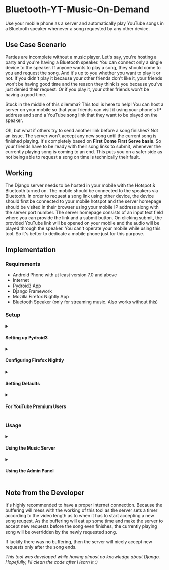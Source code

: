 # Bluetooth-YT-Music-On-Demand
Use your mobile phone as a server and automatically play YouTube songs in a Bluetooth speaker whenever a song requested by any other device.
## Use Case Scenario
Parties are incomplete without a music player. Let's say, you're hosting a party and you're having a Bluetooth speaker. You can connect only a single device to the speaker. If anyone wants to play a song, they should come to you and request the song. And it's up to you whether you want to play it or not. If you didn't play it because your other friends don't like it, your friends won't be having good time and the reason they think is you because you've just denied their request. Or if you play it, your other friends won't be having a good time.

Stuck in the middle of this dilemma? This tool is here to help! You can host a server on your mobile so that your friends can visit it using your phone's IP address and send a YouTube song link that they want to be played on the speaker.

Oh, but what if others try to send another link before a song finishes? Not an issue. The server won't accept any new song until the current song is finished playing. It's completely based on **First Come First Serve basis**. So your friends have to be ready with their song links to submit, whenever the currently playing song is coming to an end. This puts you on a safer side as not being able to request a song on time is technically their fault.
## Working
The Django server needs to be hosted in your mobile with the Hotspot & Bluetooth turned on. The mobile should be connected to the speakers via Bluetooth. In order to request a song link using other device, the device should first be connected to your mobile hotspot and the server homepage should be visited in their browser using your mobile IP address along with the server port number. The server homepage consists of an input text field where you can provide the link and a submit button. On clicking submit, the provided YouTube link will be opened on your mobile and the audio will be played through the speaker. You can't operate your mobile while using this tool. So it's better to dedicate a mobile phone just for this purpose.
## Implementation
### Requirements
- Android Phone with at least version 7.0 and above
- Internet
- Pydroid3 App
- Django Framework
- Mozilla Firefox Nightly App
- Bluetooth Speaker (only for streaming music. Also works without this)
### Setup
<details>
<summary><h4>Setting up Pydroid3</h4></summary>
Install <a href="https://play.google.com/store/apps/details?id=ru.iiec.pydroid3">Pydroid3</a> from the Play Store in your mobile phone with Android of at least 7.0 version.

Open the side navigation on the left side in Pydroid3 and click on "Terminal".

Now execute the following command by pasting and clicking enter and wait for the Django to install:

    pip install django

To check whether it has been installed or not, execute the following command:

    django-admin
If everything goes well, you will see this message:

<img src="https://user-images.githubusercontent.com/65415209/164992059-f074c17f-a8e8-4d5b-bed6-e3de99f77d10.png" width="35%"></img>

Install the `apscheduler`, `pafy` and `youtube-dl` libraries by executing the following commands in the terminal:

    pip install apscheduler
    pip install pafy
    pip install youtube-dl==2020.12.2
    .
Download this repository on your mobile by turning on the desktop mode in your browser and clicking the green ***Code*** button and ***Download ZIP***. After downloading, extract the ZIP file anywhere in your mobile. You should have the `Bluetooth-YT-Music-On-Demand-master` folder, inside which you may or may not have a folder again with the same name (Depends on the way you extract in your mobile).

Open Pydroid3 and go to the terminal again and navigate into this folder by executing the following command if you have extracted it into your `Download/` folder:

    cd Download/Bluetooth-YT-Music-On-Demand-master/Bluetooth-YT-Music-On-Demand-master/
If you don't have another folder inside the `Bluetooth-YT-Music-On-Demand-master` folder with the same name, then execute the following command:

    cd Download/Bluetooth-YT-Music-On-Demand-master/
Or else if you've extracted it to somewhere else, then provide that directory after `cd` and execute it.

After navigating to the relevant folder, execute the following command to start hosting the server:

    python manage.py runserver 0.0.0.0:8000
Voila! Now the server is up and running. You can test it by visiting [127.0.0.1:8000](http://127.0.0.1:8000) in your browser. This is the Homepage of the server. However, the setup hasn't finished yet. So let's close the terminal for now.
</details>

<details>
<summary><h4>Configuring Firefox Nightly</h4></summary>
<em>(If you have a YouTube Premium account, you can skip to the "<a href="#for-youtube-premium-users">For YouTube Premium Users</a>" section below. You don't need to install Firefox and set the defaults. The goal here is to avoid ads at all costs.)</em><br><br>

Install [Firefox Nightly Browser](https://play.google.com/store/apps/details?id=org.mozilla.fenix) on your mobile from the Play Store. We are using this browser because autoplay on every other mobile browsers has been disabled ever since. So either no other mobile browser will allow a video to be played immediately when a website is visited, or they'll play it only on mute. Even YouTube does the same thing. Only this mobile browser has the option to enable it. Do it by navigating to the browser `Settings`, then `Site Permissions` and enable `Autoplay` by clicking the first option and selecting the `Allow audio and video` option inside.

<img src="https://user-images.githubusercontent.com/65415209/165261330-849892ac-3787-4d4e-8ddc-3fa0c4aed6fe.gif" width="25%"></img>

Now the videos will be autoplayed, but only on mute. On using desktop mode, the autoplay will work perfectly. So we have to set the desktop view as the default view for displaying the webpages. In order to set that, type `about:config` in the address bar and press Enter. Then tap the the Plus (+) icon on the top left corner, then enter `general.useragent.override` for the *"Name"* and select *"String"* as the type, instead of *"Boolean"*. For *"Enter a string"*, paste the following: `Mozilla/5.0 (Windows NT 6.1; Win64; x64; rv:25.0) Gecko/20100101 Firefox/25.0` and click on *"Create"*. And that's it! The Firefox will now display the webpages in the desktop view by default.

<img src="https://user-images.githubusercontent.com/65415209/165261841-cacf969f-a902-417e-ab13-7aebd98280f6.png" width="25%"></img>
</details>

<details>
<summary><h4>Setting Defaults<h4></summary>
Now lastly, we have to make the Firefox as the default browser and stop YouTube from opening the YouTube links in the YouTube App. To do that go to <code>Default Apps</code> in your mobile settings and make the Firefox Nightly as the Default Browser App.
<br><br>
<img src="https://user-images.githubusercontent.com/65415209/165272834-8fc96abc-723e-40a0-9cfd-dccbeb59886e.png" width="25%"></img>&ensp;<img src="https://user-images.githubusercontent.com/65415209/165273685-697443a9-a2b9-4a3b-baf5-535935f2e2ac.png" width="25%"></img>

In `Opening Links` section find YouTube and select `Don't allow app to open links` for the `Open supported links` option.

<img src="https://user-images.githubusercontent.com/65415209/165274662-321142d4-e83a-45f1-a279-33e448521906.png" width="25%"></img>&ensp;<img src="https://user-images.githubusercontent.com/65415209/165274044-1565d085-b821-45c9-9dc8-8fcc5fcdfef4.png" width="25%"></img>&ensp;<img src="https://user-images.githubusercontent.com/65415209/165274442-f3f44108-976e-400b-8daa-8494bf64b30c.png" width="25%"></img>
</details>

<details>
<summary><h4>For YouTube Premium Users</h4></summary>
If you have YouTube Premium, skip the above two steps. You only have to set the <code>YT_PREMIUM</code> variable to <code>True</code> in the <a href="https://github.com/Raj-Srikar/Bluetooth-YT-Music-On-Demand/blob/master/todo/views.py#L12">views.py file on the line-12</a>. You should be signed in, in your YouTube app with your Premium account. The server will then use the YouTube app to play the songs.
<br><br>

***Finally, we're now done with the Setup.***

</details>

### Usage
<details>
<summary><h4>Using the Music Server</h4></summary>
Now that everything has been setup, it's time to put this tool at work! So firstly we should connect our mobile to the Bluetooth speaker and turn on the mobile internet and hotspot. Know the IP Address of your mobile by navigating to the `About Phone` in mobile settings and clicking on the `IMEI & IP` option. Under the IP address section you can find your IP address. Better note it down somewhere because you have to share it with your friends so that they can access the homepage of the server using this IP.
<br><br>
<img src="https://user-images.githubusercontent.com/65415209/165276126-05716006-a0dc-4fb8-83af-1101bc7cd701.png" width="25%"></img>

Now fire up the server using previously mentioned command in the Pydroid3 terminal. Then start using the split screen while the terminal is open (this prevents the android from killing the pydroid terminal session). And that's pretty much it for setting up the server. You can leave your mobile aside now.

<img src="https://user-images.githubusercontent.com/65415209/165275665-5cd18c68-1edb-4ec7-88d9-8c6d9b20ffc9.png" width="25%"></img>

Now to access the homepage of the server from another device, you just have to connect to your mobile hotspot and type in the IP address of your mobile that you've noted earlier in the address bar of any browser in this device and add `:8000` at the end and hit Enter. You'll see this page on doing so:

<img src="https://user-images.githubusercontent.com/65415209/165276701-df4609bd-3f36-4b58-b17e-9bddf16868c3.jpg" width="20%"></img>

You can now paste the YouTube song link in the text field and click on submit.

<img src="https://user-images.githubusercontent.com/65415209/165276765-c206415a-9437-4118-ab2b-6dadca9cfc76.jpg" width="20%"></img>

The YouTube video will be opened on **your** mobile in the Firefox browser on the other half of the split screen and it will start playing automatically. The audio will be streamed to a Bluetooth speaker, if connected.

<img src="https://user-images.githubusercontent.com/65415209/165984492-62fa06c0-28fe-46df-9f17-e806deaddd8f.png" width="25%"></img>

Or if you have YT Premium and have skipped the Firefox setup, the YouTube app will be opened on the other half of the split screen and the video will start playing in the application.

<img src="https://user-images.githubusercontent.com/65415209/165984106-f4bb870e-bfe1-427c-b3a6-d6fdb2eeac02.png" width="25%"></img>

On submitting another song before the current song is finished, the server will display this page on the other devices:

<img src="https://user-images.githubusercontent.com/65415209/164992195-dfbc8846-8a8f-46f1-96eb-c47da18b6920.jpg" width="20%"></img>

</details>

<details>
<summary><h4>Using the Admin Panel</h4></summary>
&emsp;As an owner, you can make the server available and unavailable to accept new song requests, from any device that's connected to the server. To enable this feature follow the steps below:
<ol><li><details><summary><h5>Adding a user:</h5></summary>

Log in to the Django server Admin panel by going to `/admin` (add this at the end of your server URL) with the credentials, username as `user` and password as `password`.

<img src="https://user-images.githubusercontent.com/65415209/166682662-4da99daf-305e-4dfe-9509-e0c8e57a42ca.jpg" width="20%"></img>&ensp;<img src="https://user-images.githubusercontent.com/65415209/166682791-d302452a-3ea9-4da5-b3c6-6fb8c2e8f121.jpg" width="20%"></img>

Now click `+ Add` button near the `Users` and fill in your new credentials in this page and click save when you're done.

<img src="https://user-images.githubusercontent.com/65415209/166685826-65bbe29d-d22e-44c3-91ca-61fe0e1f4b31.jpg" width="20%"></img>&ensp;<img src="https://user-images.githubusercontent.com/65415209/166683433-a8fbbaa6-6fb8-4d3c-9325-8242960f4a3c.jpg" width="16%"></img>

In the next page scroll down to `Permissions` sections and enable the `Staff status` & `Superuser status` options and scroll all the way to the bottom of the page and click the save button:

<img src="https://user-images.githubusercontent.com/65415209/166686510-b49ee9ff-655b-4a5d-9407-13f0b12d031b.jpg" width="20%"></img>&ensp;<img src="https://user-images.githubusercontent.com/65415209/166687024-381660b2-fbd2-48c2-aef3-e3d0c21b5e22.jpg" width="20%"></img>

Now log out and log in with your new credentials and delete the default `user` account by following the below GIF:

<img src="https://user-images.githubusercontent.com/65415209/166688083-b257cf41-13de-4da4-b3e1-f43fc2452e5f.gif" width="20%"></img>

</details>
</li>

<li>
<details><summary><h5>Setting the server status:</h5></summary>

This helps you make the server available to accept new song requests and override the currently playing song from any device, if wanted.

To do that, log in to the Django Administration with your newly created account, and select `Controls`. In the next page, the status of the server is shown under the `IS OPENED` section. "![icon-yes](https://user-images.githubusercontent.com/65415209/166694309-032b9d82-a2dd-40f2-a797-1aed08db5cac.svg)" indicates that the server is **Available** and "![icon-no](https://user-images.githubusercontent.com/65415209/166694486-d9ff8032-2065-4710-91fa-cb82ddd403c1.svg)" indicates that the server is **Unavailable**.

<img src="https://user-images.githubusercontent.com/65415209/166696473-c2f56872-85ec-47ea-a8ab-aa595e4c63cb.jpg" width="20%"></img>&ensp;<img src="https://user-images.githubusercontent.com/65415209/166697429-6a6a204c-f59e-4df0-815c-5c0dd90830c2.jpg" width="20%"></img>
   
Then click on the `Open for New Song Requests` option and check the CheckBox to make the player available or uncheck to make it unavailable.

<img src="https://user-images.githubusercontent.com/65415209/166698203-1ca3d4fb-3e8d-4d76-8252-a3d4e94932c8.jpg" width="20%"></img>&ensp;<img src="https://user-images.githubusercontent.com/65415209/166698584-0becfc9e-2d12-4631-9d4b-cad604c90b76.jpg" width="20%"></img>&ensp;<img src="https://user-images.githubusercontent.com/65415209/166698817-23953cba-c106-437c-bfaf-5c2078d0e09e.jpg" width="20%"></img>&ensp;<img src="https://user-images.githubusercontent.com/65415209/166698933-d7503af9-0d30-4384-8148-e3339879ffaf.jpg" width="20%"></img>

While a song is being played and the server is made unavailable after making it available, the timer will be continued if the song is being played uninterruptedly, so that the player can be automatically made available when the song ends.
</li>
</ol>
</details>

## Note from the Developer
It's highly recommended to have a proper internet connection. Because the buffering will mess with the working of this tool as the server sets a timer according to the video length as to when it has to start accepting a new song reuqest. As the buffering will eat up some time and make the server to accept new requests before the song even finishes, the currently playing song will be overridden by the newly requested song.

If luckily there was no buffering, then the server will nicely accept new requests only after the song ends.

*This tool was developed while having almost no knowledge about Django. Hopefully, I'll clean the code after I learn it ;)*
